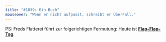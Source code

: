 ```yaml
---
title: "#1839: Ein Buch"
mouseover: "Wenn er nicht aufpasst, schreibt er ÜberFall."
---
```


PS:
Freds Flatterei führt zur folgerichtigen Fermutung:
Heute ist <a href="http://www.fonflatter.de/kalender"><strong>Flap-Flap-Tag</strong></a>.

